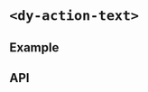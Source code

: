 # `<dy-action-text>`

## Example

<gbp-example
  name="dy-action-text"
  html="Action Text"
  props='{"tooltip":"Tooltip text", "color": "negative"}'
  src="https://esm.sh/duoyun-ui/elements/action-text"></gbp-example>

## API

<gbp-api src="/src/elements/action-text.ts"></gbp-api>
